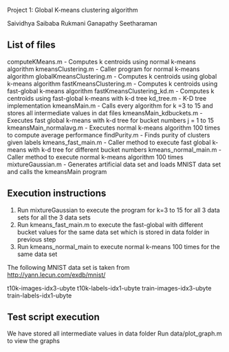 Project 1: Global K-means clustering algorithm

Saividhya Saibaba 
Rukmani Ganapathy Seetharaman

List of files 
--------------

computeKMeans.m           -   Computes k centroids using normal k-means algorithm
kmeansClustering.m        -   Caller program for normal k-means algorithm
globalKmeansClustering.m  -   Computes k centroids using global k-means algorithm
fastKmeansClustering.m    -   Computes k centroids using fast-global k-means algorithm
fastKmeansClustering_kd.m -   Computes k centroids using fast-global k-means with k-d tree 
kd_tree.m                 -   K-D tree implementation
kmeansMain.m              -   Calls every algorithm for k =3 to 15 and stores all intermediate values in dat files
kmeansMain_kdbuckets.m    -   Executes fast global k-means with k-d tree for bucket numbers j = 1 to 15
kmeansMain_normalavg.m    -   Executes normal k-means algorithm 100 times to compute average performance
findPurity.m              -   Finds purity of clusters given labels
kmeans_fast_main.m        -   Caller method to execute fast global k-means with k-d tree for different bucket numbers
kmeans_normal_main.m      -   Caller method to execute normal k-means algorithm 100 times
mixtureGaussian.m         -   Generates artificial data set and loads MNIST data set and calls the kmeansMain program

Execution instructions
-----------------------

1. Run mixtureGaussian to execute the program for k=3 to 15 for all 3 data sets  for all the 3 data sets
2. Run kmeans_fast_main.m to execute the fast-global with different bucket values for the same data set which is stored in data folder in previous step
3. Run kmeans_normal_main to execute normal k-means 100 times for the same data set

The following MNIST data set is taken from http://yann.lecun.com/exdb/mnist/

t10k-images-idx3-ubyte
t10k-labels-idx1-ubyte
train-images-idx3-ubyte
train-labels-idx1-ubyte

Test script execution
-----------------------

We have stored all intermediate values in data folder
Run data/plot_graph.m to view the graphs